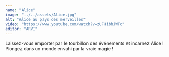 ```yaml
---
name: "Alice"
image: "../../assets/Alice.jpg"
alt: "Alice au pays des merveilles"
video: "https://www.youtube.com/watch?v=zUFHibhJWTc"
editor: "ARVI"
---
```


Laissez-vous emporter par le tourbillon des événements et incarnez Alice ! Plongez dans un monde envahi par la vraie magie !
